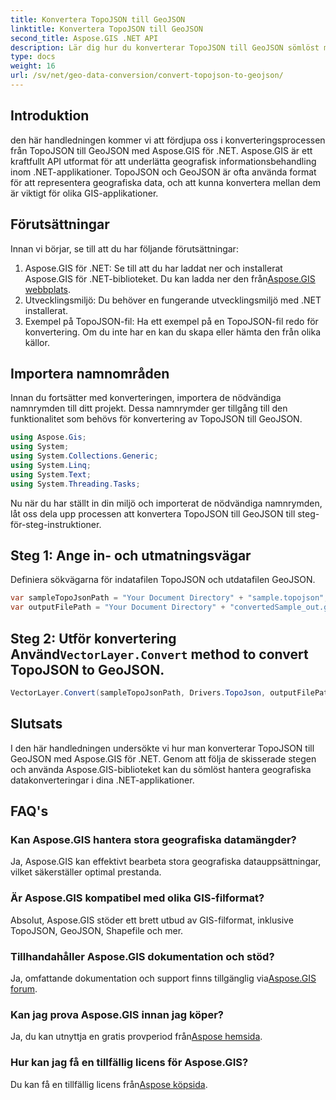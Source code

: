 ```yaml
---
title: Konvertera TopoJSON till GeoJSON
linktitle: Konvertera TopoJSON till GeoJSON
second_title: Aspose.GIS .NET API
description: Lär dig hur du konverterar TopoJSON till GeoJSON sömlöst med Aspose.GIS för .NET. Följ vår steg-för-steg handledning för effektiv geografisk datahantering.
type: docs
weight: 16
url: /sv/net/geo-data-conversion/convert-topojson-to-geojson/
---
```

## Introduktion
den här handledningen kommer vi att fördjupa oss i konverteringsprocessen från TopoJSON till GeoJSON med Aspose.GIS för .NET. Aspose.GIS är ett kraftfullt API utformat för att underlätta geografisk informationsbehandling inom .NET-applikationer. TopoJSON och GeoJSON är ofta använda format för att representera geografiska data, och att kunna konvertera mellan dem är viktigt för olika GIS-applikationer.
## Förutsättningar
Innan vi börjar, se till att du har följande förutsättningar:
1.  Aspose.GIS för .NET: Se till att du har laddat ner och installerat Aspose.GIS för .NET-biblioteket. Du kan ladda ner den från[Aspose.GIS webbplats](https://releases.aspose.com/gis/net/).
2. Utvecklingsmiljö: Du behöver en fungerande utvecklingsmiljö med .NET installerat.
3. Exempel på TopoJSON-fil: Ha ett exempel på en TopoJSON-fil redo för konvertering. Om du inte har en kan du skapa eller hämta den från olika källor.

## Importera namnområden
Innan du fortsätter med konverteringen, importera de nödvändiga namnrymden till ditt projekt. Dessa namnrymder ger tillgång till den funktionalitet som behövs för konvertering av TopoJSON till GeoJSON.

   ```csharp
using Aspose.Gis;
using System;
using System.Collections.Generic;
using System.Linq;
using System.Text;
using System.Threading.Tasks;
```

Nu när du har ställt in din miljö och importerat de nödvändiga namnrymden, låt oss dela upp processen att konvertera TopoJSON till GeoJSON till steg-för-steg-instruktioner.
## Steg 1: Ange in- och utmatningsvägar

Definiera sökvägarna för indatafilen TopoJSON och utdatafilen GeoJSON.
```csharp
var sampleTopoJsonPath = "Your Document Directory" + "sample.topojson";
var outputFilePath = "Your Document Directory" + "convertedSample_out.geojson";
```
##  Steg 2: Utför konvertering Använd`VectorLayer.Convert` method to convert TopoJSON to GeoJSON.
```csharp
VectorLayer.Convert(sampleTopoJsonPath, Drivers.TopoJson, outputFilePath, Drivers.GeoJson);
```

## Slutsats
I den här handledningen undersökte vi hur man konverterar TopoJSON till GeoJSON med Aspose.GIS för .NET. Genom att följa de skisserade stegen och använda Aspose.GIS-biblioteket kan du sömlöst hantera geografiska datakonverteringar i dina .NET-applikationer.
## FAQ's
### Kan Aspose.GIS hantera stora geografiska datamängder?
Ja, Aspose.GIS kan effektivt bearbeta stora geografiska datauppsättningar, vilket säkerställer optimal prestanda.
### Är Aspose.GIS kompatibel med olika GIS-filformat?
Absolut, Aspose.GIS stöder ett brett utbud av GIS-filformat, inklusive TopoJSON, GeoJSON, Shapefile och mer.
### Tillhandahåller Aspose.GIS dokumentation och stöd?
 Ja, omfattande dokumentation och support finns tillgänglig via[Aspose.GIS forum](https://forum.aspose.com/c/gis/33).
### Kan jag prova Aspose.GIS innan jag köper?
 Ja, du kan utnyttja en gratis provperiod från[Aspose hemsida](https://releases.aspose.com/).
### Hur kan jag få en tillfällig licens för Aspose.GIS?
 Du kan få en tillfällig licens från[Aspose köpsida](https://purchase.aspose.com/temporary-license/).